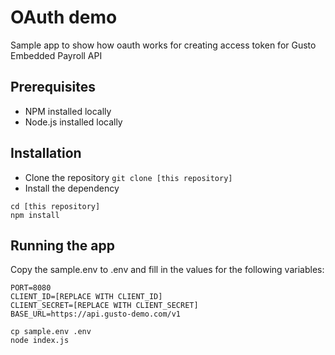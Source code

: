 # OAuth demo
Sample app to show how oauth works for creating access token for Gusto Embedded Payroll API

## Prerequisites
* NPM installed locally
* Node.js installed locally

## Installation
* Clone the repository `git clone [this repository]`
* Install the dependency

```text
cd [this repository]
npm install
```

## Running the app

Copy the sample.env to .env and fill in the values for the following variables:
```text
PORT=8080
CLIENT_ID=[REPLACE WITH CLIENT_ID]
CLIENT_SECRET=[REPLACE WITH CLIENT_SECRET]
BASE_URL=https://api.gusto-demo.com/v1
```
```
cp sample.env .env
node index.js
```


